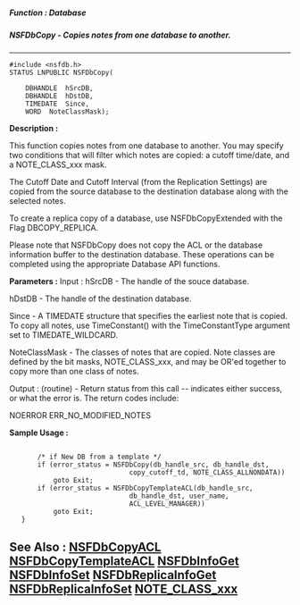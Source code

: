 ##### Function : Database
##### NSFDbCopy - Copies notes from one database to another.
---
```
#include <nsfdb.h>
STATUS LNPUBLIC NSFDbCopy(

	DBHANDLE  hSrcDB,
	DBHANDLE  hDstDB,
	TIMEDATE  Since,
	WORD  NoteClassMask);
```
**Description :**

This function copies notes from one database to another.  You may specify two 
conditions that will filter which notes are copied: a cutoff time/date, and a 
NOTE_CLASS_xxx mask.

The Cutoff Date and Cutoff Interval (from the Replication Settings) are copied 
from the source database to the destination database along with the selected 
notes.

To create a replica copy of a database, use NSFDbCopyExtended with the Flag 
DBCOPY_REPLICA.

Please note that NSFDbCopy does not copy the ACL or the database information 
buffer to the destination database.  These operations can be completed using 
the appropriate Database API functions.

**Parameters :**
Input :
hSrcDB  -  The handle of the souce database.

hDstDB  -  The handle of the destination database.

Since  -  A TIMEDATE structure that specifies the earliest note that is copied.  To copy all notes, use TimeConstant() with the TimeConstantType argument set to TIMEDATE_WILDCARD.

NoteClassMask  -  The classes of notes that are copied.  Note classes are defined by the bit masks, NOTE_CLASS_xxx, and may be OR'ed together to copy more than one class of notes.

Output :
(routine)  -  Return status from this call -- indicates either success, or what the error is.  The return codes include:

NOERROR
ERR_NO_MODIFIED_NOTES



**Sample Usage :**
```

       /* if New DB from a template */
       if (error_status = NSFDbCopy(db_handle_src, db_handle_dst,
                              copy_cutoff_td, NOTE_CLASS_ALLNONDATA))
           goto Exit;
       if (error_status = NSFDbCopyTemplateACL(db_handle_src,
                              db_handle_dst, user_name,
                              ACL_LEVEL_MANAGER))
           goto Exit;
   }

```
**See Also :**
[NSFDbCopyACL](/domino-c-api-docs/reference/Func/NSFDbCopyACL)
[NSFDbCopyTemplateACL](/domino-c-api-docs/reference/Func/NSFDbCopyTemplateACL)
[NSFDbInfoGet](/domino-c-api-docs/reference/Func/NSFDbInfoGet)
[NSFDbInfoSet](/domino-c-api-docs/reference/Func/NSFDbInfoSet)
[NSFDbReplicaInfoGet](/domino-c-api-docs/reference/Func/NSFDbReplicaInfoGet)
[NSFDbReplicaInfoSet](/domino-c-api-docs/reference/Func/NSFDbReplicaInfoSet)
[NOTE_CLASS_xxx](/domino-c-api-docs/reference/Symb/NOTE_CLASS_xxx)
---
